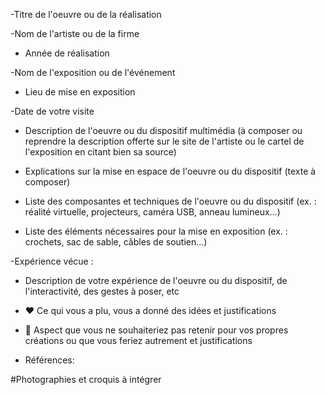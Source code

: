 -Titre de l'oeuvre ou de la réalisation

-Nom de l'artiste ou de la firme

- Année de réalisation

-Nom de l'exposition ou de l'événement

- Lieu de mise en exposition

-Date de votre visite

- Description de l'oeuvre ou du dispositif multimédia (à composer ou reprendre la description offerte sur le site de l'artiste ou le cartel de l'exposition en citant bien sa source)

- Explications sur la mise en espace de l'oeuvre ou du dispositif (texte à composer)

- Liste des composantes et techniques de l'oeuvre ou du dispositif (ex. : réalité virtuelle, projecteurs, caméra USB, anneau lumineux...)

- Liste des éléments nécessaires pour la mise en exposition (ex. : crochets, sac de sable, câbles de soutien...)

-Expérience vécue :

- Description de votre expérience de l'oeuvre ou du dispositif, de l'interactivité, des gestes à poser, etc

- ❤️ Ce qui vous a plu, vous a donné des idées et justifications

- 🤔 Aspect que vous ne souhaiteriez pas retenir pour vos propres créations ou que vous feriez autrement et justifications

- Références:

#Photographies et croquis à intégrer
